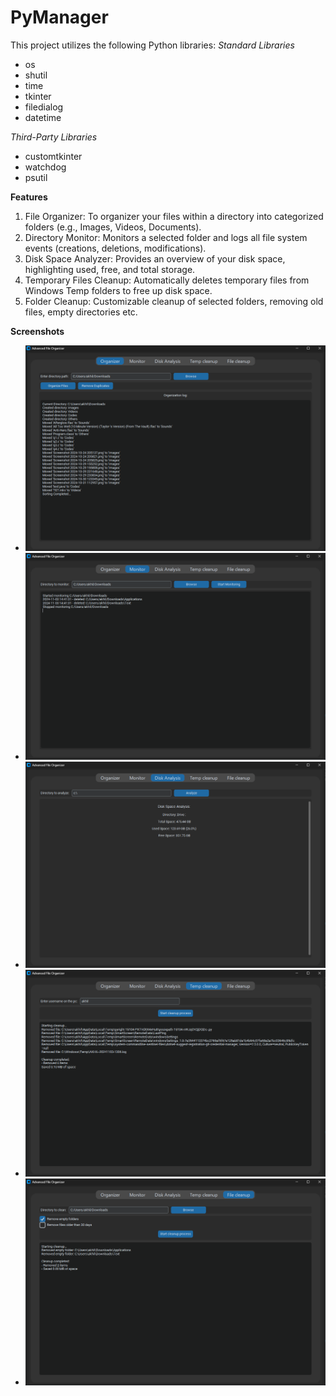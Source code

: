 # PyManager

This project utilizes the following Python libraries:
*Standard Libraries*
- os
- shutil
- time
- tkinter
- filedialog
- datetime

*Third-Party Libraries*
- customtkinter
- watchdog
- psutil

**Features**

1. File Organizer: To organizer your files within a directory into categorized folders (e.g., Images, Videos, Documents).
3. Directory Monitor: Monitors a selected folder and logs all file system events (creations, deletions, modifications).
3. Disk Space Analyzer: Provides an overview of your disk space, highlighting used, free, and total storage.
4. Temporary Files Cleanup: Automatically deletes temporary files from Windows Temp folders to free up disk space.
5. Folder Cleanup: Customizable cleanup of selected folders, removing old files, empty directories etc.

**Screenshots**
- ![File Organizer](./__screenshots__/1.png)
- ![Folder Monitoring](./__screenshots__/2.png)
- ![Disk Analysis](./__screenshots__/3.png)
- ![Temp cleanup](./__screenshots__/4.png)
- ![Dir Cleanup](./__screenshots__/5.png)